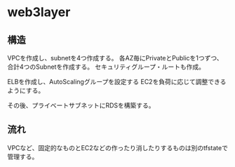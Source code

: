 # web3layer

## 構造
VPCを作成し、subnetを4つ作成する。
各AZ毎にPrivateとPublicを1つずつ、合計4つのSubnetを作成する。
セキュリティグループ・ルートも作成。

ELBを作成し、AutoScalingグループを設定する
EC2を負荷に応じて調整できるようにする。

その後、プライベートサブネットにRDSを構築する。

## 流れ
VPCなど、固定的なものとEC2などの作ったり消したりするものは別のtfstateで管理する。


